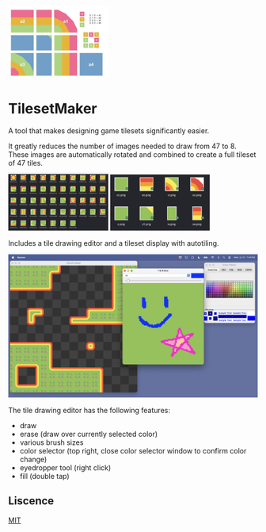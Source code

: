 <div align="left">
  <img src="/resources/how_it_works.png" alt="idk" style="width: 40%; height: 40%"/>
</div>
  
# TilesetMaker
A tool that makes designing game tilesets significantly easier. <br/>

It greatly reduces the number of images needed to draw from 47 to 8. These images are automatically rotated and combined to create a full tileset of 47 tiles. <br/>

<p float="left">
  <img src="/resources/47tiles.png"     alt="full tileset consisting of 47 tiles"      style="width: 40%; height: 40%"/>
  <img src="/resources/8tiles.png"      alt="reduced tileset consisting of 8 images"   style="width: 40%; height: 40%"/>
</p>

Includes a tile drawing editor and a tileset display with autotiling. <br/>

<img src="/resources/screenshot.png" alt="screenshot">

The tile drawing editor has the following features:
- draw
- erase (draw over currently selected color)
- various brush sizes
- color selector (top right, close color selector window to confirm color change)
- eyedropper tool (right click)
- fill (double tap)

## Liscence
[MIT](https://choosealicense.com/licenses/mit/)
